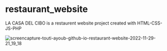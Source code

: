 # restaurant_website

LA CASA DEL CIBO is a restaurent website project created with HTML-CSS-JS-PHP

![screencapture-touti-ayoub-github-io-restaurant-website-2022-11-29-21_19_18](https://user-images.githubusercontent.com/59805646/204640251-5fb135ba-70a1-4162-b3de-b9ce9400f874.jpg)


